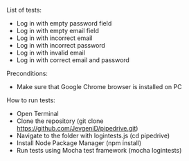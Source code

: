 List of tests:
- Log in with empty password field
- Log in with empty email field
- Log in with incorrect email
- Log in with incorrect password
- Log in with invalid email
- Log in with correct email and password

Preconditions:
- Make sure that Google Chrome browser is installed on PC

How to run tests:
- Open Terminal
- Clone the repository (git clone https://github.com/JevgeniD/pipedrive.git)
- Navigate to the folder with logintests.js (cd pipedrive)
- Install Node Package Manager (npm install)
- Run tests using Mocha test framework (mocha logintests)
